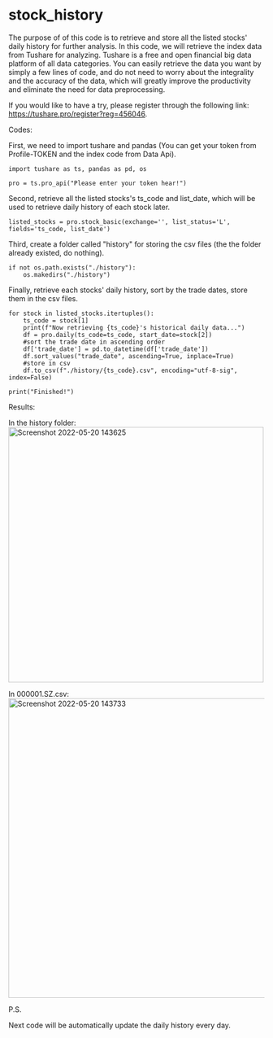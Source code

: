 # stock_history
The purpose of of this code is to retrieve and store all the listed stocks' daily history for further analysis. In this code, we will retrieve the index data from Tushare for analyzing. Tushare is a free and open financial big data platform of all data categories. You can easily retrieve the data you want by simply a few lines of code, and do not need to worry about the integrality and the accuracy of the data, which will greatly improve the productivity and eliminate the need for data preprocessing.

If you would like to have a try, please register through the following link: https://tushare.pro/register?reg=456046.

Codes:

First, we need to import tushare and pandas (You can get your token from Profile-TOKEN and the index code from Data Api).

    import tushare as ts, pandas as pd, os
    
    pro = ts.pro_api("Please enter your token hear!")

Second, retrieve all the listed stocks's ts_code and list_date, which will be used to retrieve daily history of each stock later.

    listed_stocks = pro.stock_basic(exchange='', list_status='L', fields='ts_code, list_date')

Third, create a folder called "history" for storing the csv files (the the folder already existed, do nothing).

    if not os.path.exists("./history"):
        os.makedirs("./history")

Finally, retrieve each stocks' daily history, sort by the trade dates, store them in the csv files.

    for stock in listed_stocks.itertuples():
        ts_code = stock[1]
        print(f"Now retrieving {ts_code}'s historical daily data...")
        df = pro.daily(ts_code=ts_code, start_date=stock[2])
        #sort the trade date in ascending order
        df['trade_date'] = pd.to_datetime(df['trade_date'])
        df.sort_values("trade_date", ascending=True, inplace=True)
        #store in csv
        df.to_csv(f"./history/{ts_code}.csv", encoding="utf-8-sig", index=False)

    print("Finished!")

Results:

In the history folder:
<img width="502" alt="Screenshot 2022-05-20 143625" src="https://user-images.githubusercontent.com/78573538/169467858-2234e503-412a-4da9-acba-aa8effa58155.png">

In 000001.SZ.csv:
<img width="589" alt="Screenshot 2022-05-20 143733" src="https://user-images.githubusercontent.com/78573538/169468129-5e72ac60-cdba-4248-a752-352a16859df3.png">

P.S.

Next code will be automatically update the daily history every day.
